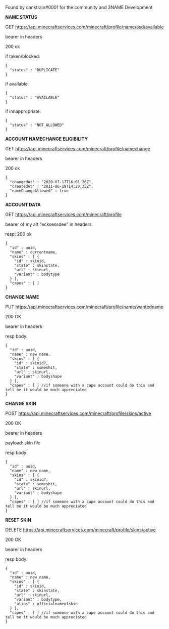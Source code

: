 Found by danktrain#0001 for the community and 3NAME Development

**NAME STATUS**

GET https://api.minecraftservices.com/minecraft/profile/name/asd/available

bearer in headers

200 ok

if taken/blocked:
```
{
  "status" : "DUPLICATE"
}
```

if available:
```
{
  "status" : "AVAILABLE"
}
```

if innappropriate:
```
{
  "status" : "NOT_ALLOWED"
}
```

**ACCOUNT NAMECHANGE ELIGIBILITY**

GET https://api.minecraftservices.com/minecraft/profile/namechange

bearer in headers

200 ok
```
{
  "changedAt" : "2020-07-17T16:01:26Z",
  "createdAt" : "2011-06-19T14:20:35Z",
  "nameChangeAllowed" : true
}
```

**ACCOUNT DATA**

GET https://api.minecraftservices.com/minecraft/profile

bearer of my alt "ecksessdee" in headers

resp: 200 ok

```
{
  "id" : uuid,
  "name" : currentname,
  "skins" : [ {
    "id" : skinid,
    "state" : skinstate,
    "url" : skinurl,
    "variant" : bodytype
  } ],
  "capes" : [ ]
}
```

**CHANGE NAME**

PUT https://api.minecraftservices.com/minecraft/profile/name/wantedname

200 OK

bearer in headers

resp body:
```
{
  "id" : uuid,
  "name" : new name,
  "skins" : [ {
    "id" : skinid?,
    "state" : someshit,
    "url" : skinurl,
    "variant" : bodyshape
  } ],
  "capes" : [ ] //if someone with a cape account could do this and tell me it would be much appreciated
}
```

**CHANGE SKIN**

POST https://api.minecraftservices.com/minecraft/profile/skins/active

200 OK

bearer in headers

payload: skin file

resp body:
```
{
  "id" : uuid,
  "name" : new name,
  "skins" : [ {
    "id" : skinid?,
    "state" : someshit,
    "url" : skinurl,
    "variant" : bodyshape
  } ],
  "capes" : [ ] //if someone with a cape account could do this and tell me it would be much appreciated
}
```

**RESET SKIN**

DELETE https://api.minecraftservices.com/minecraft/profile/skins/active

200 OK

bearer in headers

resp body:
```
{
  "id" : uuid,
  "name" : new name,
  "skins" : [ {
    "id" : skinid,
    "state" : skinstate,
    "url" : skinurl,
    "variant" : bodytype,
    "alias" : officialnameofskin
  } ],
  "capes" : [ ] //if someone with a cape account could do this and tell me it would be much appreciated
}
```
